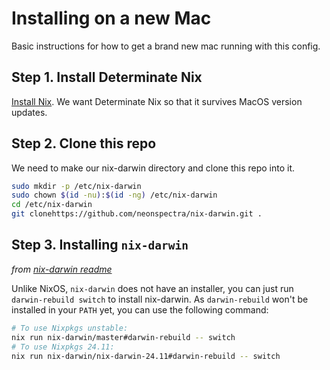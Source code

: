 # Installing on a new Mac
Basic instructions for how to get a brand new mac running with this config.

## Step 1. Install Determinate Nix
[Install Nix](https://determinate.systems/nix-installer/). We want Determinate Nix so that it survives MacOS version updates.

## Step 2. Clone this repo
We need to make our nix-darwin directory and clone this repo into it.
```bash
sudo mkdir -p /etc/nix-darwin
sudo chown $(id -nu):$(id -ng) /etc/nix-darwin
cd /etc/nix-darwin
git clonehttps://github.com/neonspectra/nix-darwin.git .
```

## Step 3. Installing `nix-darwin`
*from [nix-darwin readme](https://github.com/LnL7/nix-darwin/blob/master/README.md)*

Unlike NixOS, `nix-darwin` does not have an installer, you can just run `darwin-rebuild switch` to install nix-darwin. As `darwin-rebuild` won't be installed in your `PATH` yet, you can use the following command:

```bash
# To use Nixpkgs unstable:
nix run nix-darwin/master#darwin-rebuild -- switch
# To use Nixpkgs 24.11:
nix run nix-darwin/nix-darwin-24.11#darwin-rebuild -- switch
```

